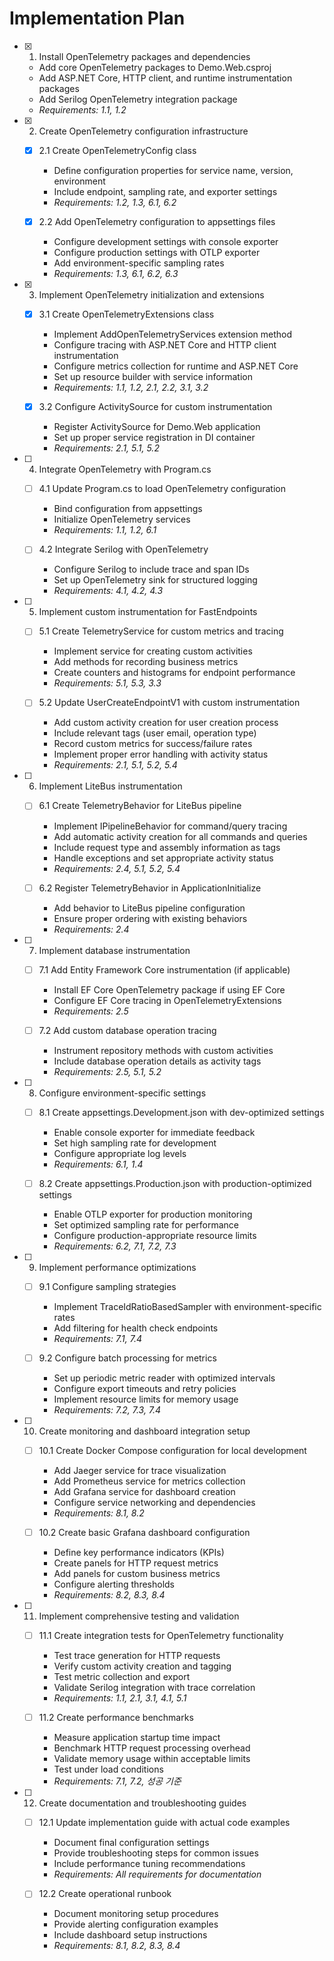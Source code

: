 # Implementation Plan

- [x] 1. Install OpenTelemetry packages and dependencies
  - Add core OpenTelemetry packages to Demo.Web.csproj
  - Add ASP.NET Core, HTTP client, and runtime instrumentation packages
  - Add Serilog OpenTelemetry integration package
  - _Requirements: 1.1, 1.2_

- [x] 2. Create OpenTelemetry configuration infrastructure
  - [x] 2.1 Create OpenTelemetryConfig class
    - Define configuration properties for service name, version, environment
    - Include endpoint, sampling rate, and exporter settings
    - _Requirements: 1.2, 1.3, 6.1, 6.2_
  
  - [x] 2.2 Add OpenTelemetry configuration to appsettings files
    - Configure development settings with console exporter
    - Configure production settings with OTLP exporter
    - Add environment-specific sampling rates
    - _Requirements: 1.3, 6.1, 6.2, 6.3_

- [x] 3. Implement OpenTelemetry initialization and extensions
  - [x] 3.1 Create OpenTelemetryExtensions class
    - Implement AddOpenTelemetryServices extension method
    - Configure tracing with ASP.NET Core and HTTP client instrumentation
    - Configure metrics collection for runtime and ASP.NET Core
    - Set up resource builder with service information
    - _Requirements: 1.1, 1.2, 2.1, 2.2, 3.1, 3.2_
  
  - [x] 3.2 Configure ActivitySource for custom instrumentation
    - Register ActivitySource for Demo.Web application
    - Set up proper service registration in DI container
    - _Requirements: 2.1, 5.1, 5.2_

- [ ] 4. Integrate OpenTelemetry with Program.cs
  - [ ] 4.1 Update Program.cs to load OpenTelemetry configuration
    - Bind configuration from appsettings
    - Initialize OpenTelemetry services
    - _Requirements: 1.1, 1.2, 6.1_
  
  - [ ] 4.2 Integrate Serilog with OpenTelemetry
    - Configure Serilog to include trace and span IDs
    - Set up OpenTelemetry sink for structured logging
    - _Requirements: 4.1, 4.2, 4.3_

- [ ] 5. Implement custom instrumentation for FastEndpoints
  - [ ] 5.1 Create TelemetryService for custom metrics and tracing
    - Implement service for creating custom activities
    - Add methods for recording business metrics
    - Create counters and histograms for endpoint performance
    - _Requirements: 5.1, 5.3, 3.3_
  
  - [ ] 5.2 Update UserCreateEndpointV1 with custom instrumentation
    - Add custom activity creation for user creation process
    - Include relevant tags (user email, operation type)
    - Record custom metrics for success/failure rates
    - Implement proper error handling with activity status
    - _Requirements: 2.1, 5.1, 5.2, 5.4_

- [ ] 6. Implement LiteBus instrumentation
  - [ ] 6.1 Create TelemetryBehavior for LiteBus pipeline
    - Implement IPipelineBehavior for command/query tracing
    - Add automatic activity creation for all commands and queries
    - Include request type and assembly information as tags
    - Handle exceptions and set appropriate activity status
    - _Requirements: 2.4, 5.1, 5.2, 5.4_
  
  - [ ] 6.2 Register TelemetryBehavior in ApplicationInitialize
    - Add behavior to LiteBus pipeline configuration
    - Ensure proper ordering with existing behaviors
    - _Requirements: 2.4_

- [ ] 7. Implement database instrumentation
  - [ ] 7.1 Add Entity Framework Core instrumentation (if applicable)
    - Install EF Core OpenTelemetry package if using EF Core
    - Configure EF Core tracing in OpenTelemetryExtensions
    - _Requirements: 2.5_
  
  - [ ] 7.2 Add custom database operation tracing
    - Instrument repository methods with custom activities
    - Include database operation details as activity tags
    - _Requirements: 2.5, 5.1, 5.2_

- [ ] 8. Configure environment-specific settings
  - [ ] 8.1 Create appsettings.Development.json with dev-optimized settings
    - Enable console exporter for immediate feedback
    - Set high sampling rate for development
    - Configure appropriate log levels
    - _Requirements: 6.1, 1.4_
  
  - [ ] 8.2 Create appsettings.Production.json with production-optimized settings
    - Enable OTLP exporter for production monitoring
    - Set optimized sampling rate for performance
    - Configure production-appropriate resource limits
    - _Requirements: 6.2, 7.1, 7.2, 7.3_

- [ ] 9. Implement performance optimizations
  - [ ] 9.1 Configure sampling strategies
    - Implement TraceIdRatioBasedSampler with environment-specific rates
    - Add filtering for health check endpoints
    - _Requirements: 7.1, 7.4_
  
  - [ ] 9.2 Configure batch processing for metrics
    - Set up periodic metric reader with optimized intervals
    - Configure export timeouts and retry policies
    - Implement resource limits for memory usage
    - _Requirements: 7.2, 7.3, 7.4_

- [ ] 10. Create monitoring and dashboard integration setup
  - [ ] 10.1 Create Docker Compose configuration for local development
    - Add Jaeger service for trace visualization
    - Add Prometheus service for metrics collection
    - Add Grafana service for dashboard creation
    - Configure service networking and dependencies
    - _Requirements: 8.1, 8.2_
  
  - [ ] 10.2 Create basic Grafana dashboard configuration
    - Define key performance indicators (KPIs)
    - Create panels for HTTP request metrics
    - Add panels for custom business metrics
    - Configure alerting thresholds
    - _Requirements: 8.2, 8.3, 8.4_

- [ ] 11. Implement comprehensive testing and validation
  - [ ] 11.1 Create integration tests for OpenTelemetry functionality
    - Test trace generation for HTTP requests
    - Verify custom activity creation and tagging
    - Test metric collection and export
    - Validate Serilog integration with trace correlation
    - _Requirements: 1.1, 2.1, 3.1, 4.1, 5.1_
  
  - [ ] 11.2 Create performance benchmarks
    - Measure application startup time impact
    - Benchmark HTTP request processing overhead
    - Validate memory usage within acceptable limits
    - Test under load conditions
    - _Requirements: 7.1, 7.2, 성공 기준_

- [ ] 12. Create documentation and troubleshooting guides
  - [ ] 12.1 Update implementation guide with actual code examples
    - Document final configuration settings
    - Provide troubleshooting steps for common issues
    - Include performance tuning recommendations
    - _Requirements: All requirements for documentation_
  
  - [ ] 12.2 Create operational runbook
    - Document monitoring setup procedures
    - Provide alerting configuration examples
    - Include dashboard setup instructions
    - _Requirements: 8.1, 8.2, 8.3, 8.4_